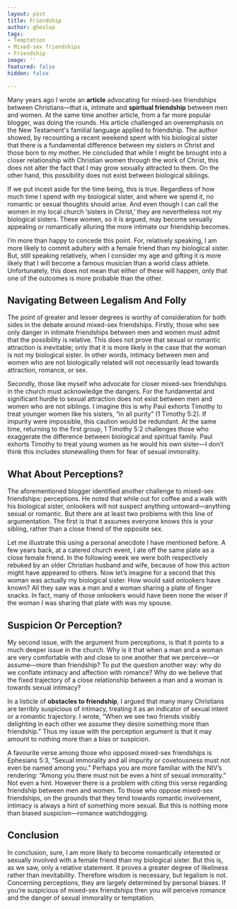 ```yaml
---
layout: post
title: Friendship
author: gheslop
tags:
- Temptation
- Mixed-sex friendships
- Friendship
image: ''
featured: false
hidden: false

---
```

Many years ago I wrote an **article** advocating for mixed-sex friendships between Christians—that is, intimate and **spiritual friendship** between men and women. At the same time another article, from a far more popular blogger, was doing the rounds. His article challenged an overemphasis on the New Testament's familial language applied to friendship. The author showed, by recounting a recent weekend spent with his biological sister that there is a fundamental difference between my sisters in Christ and those born to my mother. He concluded that while I might be brought into a closer relationship with Christian women through the work of Christ, this does not alter the fact that I may grow sexually attracted to them. On the other hand, this possibility does not exist between biological siblings.

If we put incest aside for the time being, this is true. Regardless of how much time I spend with my biological sister, and where we spend it, no romantic or sexual thoughts should arise. And even though I can call the women in my local church ‘sisters in Christ,’ they are nevertheless not my biological sisters. These women, so it is argued, may become sexually appealing or romantically alluring the more intimate our friendship becomes.

I’m more than happy to concede this point. For, relatively speaking, I am more likely to commit adultery with a female friend than my biological sister. But, still speaking relatively, when I consider my age and gifting it is more likely that I will become a famous musician than a world class athlete. Unfortunately, this does not mean that either of these will happen, only that one of the outcomes is more probable than the other.

## **Navigating Between Legalism And Folly**

The point of greater and lesser degrees is worthy of consideration for both sides in the debate around mixed-sex friendships. Firstly, those who see only danger in intimate friendships between men and women must admit that the possibility is relative. This does not prove that sexual or romantic attraction is inevitable; only that it is more likely in the case that the woman is not my biological sister. In other words, intimacy between men and women who are not biologically related will not necessarily lead towards attraction, romance, or sex.

Secondly, those like myself who advocate for closer mixed-sex friendships in the church must acknowledge the dangers. For the fundamental and significant hurdle to sexual attraction does not exist between men and women who are not siblings. I imagine this is why Paul exhorts Timothy to treat younger women like his sisters, “in all purity” (1 Timothy 5:2). If impurity were impossible, this caution would be redundant. At the same time, returning to the first group, 1 Timothy 5:2 challenges those who exaggerate the difference between biological and spiritual family. Paul exhorts Timothy to treat young women as he would his own sister—I don’t think this includes stonewalling them for fear of sexual immorality.

## **What About Perceptions?**

The aforementioned blogger identified another challenge to mixed-sex friendships: perceptions. He noted that while out for coffee and a walk with his biological sister, onlookers will not suspect anything untoward—anything sexual or romantic. But there are at least two problems with this line of argumentation. The first is that it assumes everyone knows this is your sibling, rather than a close friend of the opposite sex.

Let me illustrate this using a personal anecdote I have mentioned before. A few years back, at a catered church event, I ate off the same plate as a close female friend. In the following week we were both respectively rebuked by an older Christian husband and wife, because of how this action might have appeared to others. Now let’s imagine for a second that this woman was actually my biological sister. How would said onlookers have known? All they saw was a man and a woman sharing a plate of finger snacks. In fact, many of those onlookers would have been none the wiser if the woman I was sharing that plate with was my spouse.

## **Suspicion Or Perception?**

My second issue, with the argument from perceptions, is that it points to a much deeper issue in the church. Why is it that when a man and a woman are very comfortable with and close to one another that we perceive—or assume—more than friendship? To put the question another way: why do we conflate intimacy and affection with romance? Why do we believe that the fixed trajectory of a close relationship between a man and a woman is towards sexual intimacy?

In a listicle of **obstacles to friendship**, I argued that many many Christians are terribly suspicious of intimacy, treating it as an indicator of sexual intent or a romantic trajectory. I wrote, “When we see two friends visibly delighting in each other we assume they desire something more than friendship.” Thus my issue with the perception argument is that it may amount to nothing more than a bias or suspicion.

A favourite verse among those who opposed mixed-sex friendships is Ephesians 5:3, “Sexual immorality and all impurity or covetousness must not even be named among you.” Perhaps you are more familiar with the NIV’s rendering: “Among you there must not be even a hint of sexual immorality.” Not even a hint. However there is a problem with citing this verse regarding friendship between men and women. To those who oppose mixed-sex friendships, on the grounds that they tend towards romantic involvement, intimacy is always a hint of something more sexual. But this is nothing more than biased suspicion—romance watchdogging.

## **Conclusion**

In conclusion, sure, I am more likely to become romantically interested or sexually involved with a female friend than my biological sister. But this is, as we saw, only a relative statement. It proves a greater degree of likeliness rather than inevitability. Therefore wisdom is necessary, but legalism is not. Concerning perceptions, they are largely determined by personal biases. If you’re suspicious of mixed-sex friendships then you will perceive romance and the danger of sexual immorality or temptation.